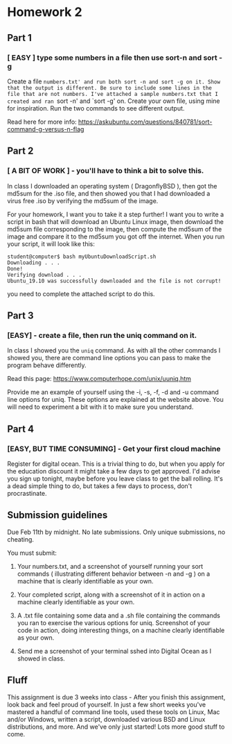# Homework 2

## Part 1 
### [ EASY ] type some numbers in a file then use sort-n and sort -g
Create a file `numbers.txt' and run both sort -n and sort -g on it. Show that
the output is different. Be sure to include some lines in the file that are not
numbers. I've attached a sample numbers.txt that I created and ran `sort -n' and
`sort -g' on. Create your own file, using mine for inspiration. Run the two
commands to see different output.

Read here for more info:
https://askubuntu.com/questions/840781/sort-command-g-versus-n-flag

## Part 2
### [ A BIT OF WORK ] - you'll have to think a bit to solve this.
In class I downloaded an operating system ( DragonflyBSD ), then got the md5sum
for the .iso file, and then showed you that I had downloaded a virus free .iso
by verifying the md5sum of the image.

For your homework, I want you to take it a step further! I want you to write a
script in bash that will download an Ubuntu Linux image, then download the
md5sum file corresponding to the image, then compute the md5sum of the image and
compare it to the md5sum you got off the internet. When you run your script, it
will look like this:

```
student@computer$ bash myUbuntuDownloadScript.sh
Downloading . . .
Done!
Verifying download . . .
Ubuntu_19.10 was successfully downloaded and the file is not corrupt!
```

you need to complete the attached script to do this.

## Part 3
### [EASY] - create a file, then run the uniq command on it.
In class I showed you the `uniq` command. As with all the other commands I
showed you, there are command line options you can pass to make the program
behave differently.

Read this page: https://www.computerhope.com/unix/uuniq.htm

Provide me an example of yourself using the -i, -s, -f, -d and -u command line
options for uniq. These options are explained at the website above. You will
need to experiment a bit with it to make sure you understand.

## Part 4
### [EASY, BUT TIME CONSUMING] - Get your first cloud machine
Register for digital ocean. This is a trivial thing to do, but when you apply
for the education discount it might take a few days to get approved. I'd advise
you sign up tonight, maybe before you leave class to get the ball rolling. It's
a dead simple thing to do, but takes a few days to process, don't procrastinate.

## Submission guidelines
Due Feb 11th by midnight. No late submissions. Only unique submissions, no
cheating.

You must submit:
1. Your numbers.txt, and a screenshot of yourself running your sort commands (
illustrating different behavior between -n and -g ) on a machine that is clearly
identifiable as your own.

2. Your completed script, along with a screenshot of it in action on a machine
clearly identifiable as your own.

3. A .txt file containing some data and a .sh file containing the commands you
ran to exercise the various options for uniq. Screenshot of your code in action,
doing interesting things, on a machine clearly identifiable as your own.

4. Send me a screenshot of your terminal sshed into Digital Ocean as I showed in
class. 


## Fluff
This assignment is due 3 weeks into class - After you finish this assignment,
look back and feel proud of yourself. In just a few short weeks you've mastered
a handful of command line tools, used these tools on Linux, Mac and/or Windows,
written a script, downloaded various BSD and Linux distributions, and more.
And we've only just started! Lots more good stuff to come.
